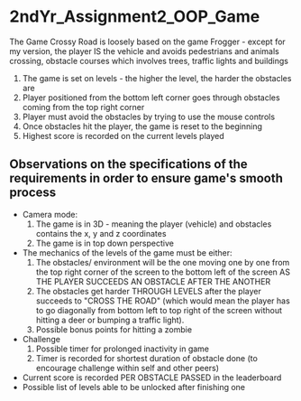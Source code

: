 # 2ndYr_Assignment2_OOP_Game
The Game Crossy Road is loosely based on the game Frogger - except for my version, the player IS the vehicle and avoids pedestrians and animals crossing, obstacle courses which involves trees, traffic lights and buildings

1. The game is set on levels - the higher the level, the harder the obstacles are
2. Player positioned from the bottom left corner goes through obstacles coming from the top right corner
3. Player must avoid the obstacles by trying to use the mouse controls 
4. Once obstacles hit the player, the game is reset to the beginning
5. Highest score is recorded on the current levels played


## Observations on the specifications of the requirements in order to ensure game's smooth process
* Camera mode:
  1. The game is in 3D - meaning the player (vehicle) and obstacles contains the x, y and z coordinates
  2. The game is in top down perspective
* The mechanics of the levels of the game must be either:
  1. The obstacles/ environment will be the one moving one by one from the top right corner of the screen to the bottom left of the screen AS THE PLAYER SUCCEEDS AN OBSTACLE AFTER THE ANOTHER
  2. The obstacles get harder THROUGH LEVELS after the player succeeds to "CROSS THE ROAD" (which would mean the player has to go diagonally from bottom left to top right of the screen without hitting a deer or bumping a traffic light).
  3. Possible bonus points for hitting a zombie
* Challenge
  1. Possible timer for prolonged inactivity in game
  2. Timer is recorded for shortest duration of obstacle done (to encourage challenge within self and other peers)
* Current score is recorded PER OBSTACLE PASSED in the leaderboard
* Possible list of levels able to be unlocked after finishing one

